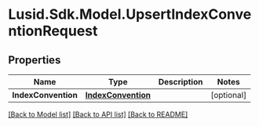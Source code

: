 
# Lusid.Sdk.Model.UpsertIndexConventionRequest

## Properties

Name | Type | Description | Notes
------------ | ------------- | ------------- | -------------
**IndexConvention** | [**IndexConvention**](IndexConvention.md) |  | [optional] 

[[Back to Model list]](../README.md#documentation-for-models)
[[Back to API list]](../README.md#documentation-for-api-endpoints)
[[Back to README]](../README.md)

